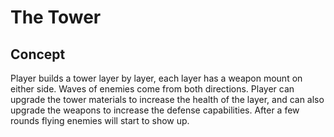 # The Tower

## Concept
Player builds a tower layer by layer, each layer has a weapon mount on either side. Waves of enemies come from both directions.
Player can upgrade the tower materials to increase the health of the layer, and can also upgrade the weapons to increase the defense capabilities.
After a few rounds flying enemies will start to show up.